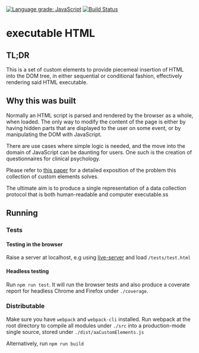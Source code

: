 [![Language grade: JavaScript](https://img.shields.io/lgtm/grade/javascript/g/b3008/executable_HTML.svg?logo=lgtm&logoWidth=18)](https://lgtm.com/projects/g/b3008/executable_HTML/context:javascript)
[![Build Status](https://travis-ci.com/b3008/executable_HTML.svg?branch=master)](https://travis-ci.com/b3008/executable_HTML)

# executable HTML

## TL;DR
This is a set of custom elements to provide piecemeal insertion of HTML into the DOM tree, in either sequential or conditional fashion, effectively rendering said HTML executable.

## Why this was built

Normally an HTML script is parsed and rendered by the browser as a whole, when loaded. The only way to modify the content of the page is either by having hidden parts that are displayed to the user on some event, or by manipulating the DOM with JavaScript. 

There are use cases where simple logic is needed, and the move into the domain of JavaScript can be daunting for users. One such is the creation of questionnaires for clinical psychology.

Please refer to [this paper](https://link.springer.com/article/10.3758/s13428-018-1148-y) for a detailed exposition of the problem this collection of custom elements solves.

The ultimate aim is to produce a single representation of a data collection protocol that is both human-readable and computer executable.ss



## Running

### Tests

#### Testing in the browser
Raise a server at localhost, e.g using
[live-server](https://www.npmjs.com/package/live-server) and load `/tests/test.html`

#### Headless testing
Run `npm run test`. It will run the browser tests and also produce a coverate report for headless Chrome and Firefox under `./coverage`.

### Distributable
Make sure you have `webpack` and `webpack-cli` installed. Run webpack at the root directory to compile all modules under `./src` into a production-mode single source, stored under `./dist/aaCustomElements.js`

Alternatively, run `npm run build`


<!--
```
<b>my html</b>
```
-->

